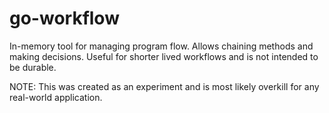 # go-workflow
In-memory tool for managing program flow. Allows chaining methods and making decisions. Useful for shorter lived workflows and is not intended to be durable.

NOTE: This was created as an experiment and is most likely overkill for any real-world application.
